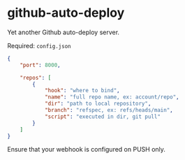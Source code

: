 # github-auto-deploy

Yet another Github auto-deploy server.

Required: `config.json`

```json
{
    "port": 8000,

    "repos": [
        {
            "hook": "where to bind",
            "name": "full repo name, ex: account/repo",
            "dir": "path to local repository",
            "branch": "refspec, ex: refs/heads/main",
            "script": "executed in dir, git pull"
        }
    ]
}
```

Ensure that your webhook is configured on PUSH only.

